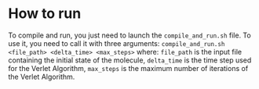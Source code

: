 # How to run

To compile and run, you just need to launch the `compile_and_run.sh` file. To use it, you need to call it with three arguments:
`compile_and_run.sh <file_path> <delta_time> <max_steps>` where:
  `file_path` is the input file containing the initial state of the molecule, 
  `delta_time` is the time step used for the Verlet Algorithm,
  `max_steps` is the maximum number of iterations of the Verlet Algorithm.
